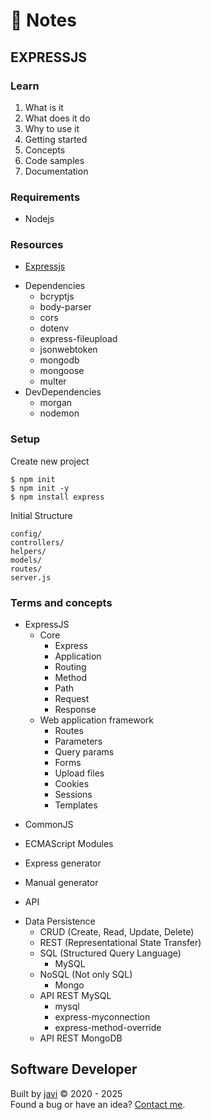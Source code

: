 # :memo: Notes
## EXPRESSJS
### Learn
1. What is it
2. What does it do
3. Why to use it
4. Getting started
5. Concepts
6. Code samples
7. Documentation
### Requirements
- Nodejs
### Resources
- [Expressjs](https://expressjs.com/)
* Dependencies
  - bcryptjs
  - body-parser
  - cors
  - dotenv
  - express-fileupload
  - jsonwebtoken
  - mongodb
  - mongoose
  - multer
* DevDependencies
  - morgan
  - nodemon
### Setup
Create new project
```
$ npm init
$ npm init -y
$ npm install express
```
Initial Structure
```
config/
controllers/
helpers/
models/
routes/
server.js
```
### Terms and concepts
* ExpressJS
  * Core
    - Express
    - Application
    - Routing
    - Method
    - Path
    - Request
    - Response
  * Web application framework
    - Routes
    - Parameters
    - Query params
    - Forms
    - Upload files
    - Cookies
    - Sessions
    - Templates

- CommonJS
- ECMAScript Modules

- Express generator

- Manual generator

- API

* Data Persistence
  - CRUD (Create, Read, Update, Delete)
  - REST (Representational State Transfer)
  * SQL (Structured Query Language)
    - MySQL
  * NoSQL (Not only SQL)
    - Mongo
  * API REST MySQL
    - mysql
    - express-myconnection
    - express-method-override
  - API REST MongoDB
## Software Developer
Built by [javi](https://github.com/javi0b01/) :copyright: 2020 - 2025  
Found a bug or have an idea? [Contact me](https://www.linkedin.com/in/javi0b01/).
